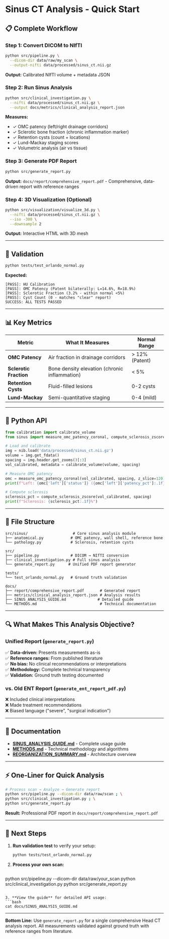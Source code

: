 # Sinus CT Analysis - Quick Start

## 📋 Complete Workflow

### Step 1: Convert DICOM to NIfTI
```bash
python src/pipeline.py \
  --dicom-dir data/raw/my_scan \
  --output-nifti data/processed/sinus_ct.nii.gz
```
**Output:** Calibrated NIfTI volume + metadata JSON

### Step 2: Run Sinus Analysis
```bash
python src/clinical_investigation.py \
  --nifti data/processed/sinus_ct.nii.gz \
  --output docs/metrics/clinical_analysis_report.json
```
**Measures:**
- ✓ OMC patency (left/right drainage corridors)
- ✓ Sclerotic bone fraction (chronic inflammation marker)
- ✓ Retention cysts (count + locations)
- ✓ Lund-Mackay staging scores
- ✓ Volumetric analysis (air vs tissue)

### Step 3: Generate PDF Report
```bash
python src/generate_report.py
```
**Output:** `docs/report/comprehensive_report.pdf` - Comprehensive, data-driven report with reference ranges

### Step 4: 3D Visualization (Optional)
```bash
python src/visualization/visualize_3d.py \
  --nifti data/processed/sinus_ct.nii.gz \
  --iso -300 \
  --downsample 2
```
**Output:** Interactive HTML with 3D mesh

---

## 🧪 Validation

```bash
python tests/test_orlando_normal.py
```

**Expected:**
```
[PASS]: HU Calibration
[PASS]: OMC Patency (Patent bilaterally: L=14.6%, R=18.9%)
[PASS]: Sclerotic Fraction (3.2% - within normal <5%)
[PASS]: Cyst Count (0 - matches "clear" report)
SUCCESS: ALL TESTS PASSED
```

---

## 📊 Key Metrics

| Metric | What It Measures | Normal Range |
|--------|------------------|--------------|
| **OMC Patency** | Air fraction in drainage corridors | > 12% (Patent) |
| **Sclerotic Fraction** | Bone density elevation (chronic inflammation) | < 5% |
| **Retention Cysts** | Fluid-filled lesions | 0-2 cysts |
| **Lund-Mackay** | Semi-quantitative staging | 0-4 (mild) |

---

## 🐍 Python API

```python
from calibration import calibrate_volume
from sinus import measure_omc_patency_coronal, compute_sclerosis_zscore

# Load and calibrate
img = nib.load('data/processed/sinus_ct.nii.gz')
volume = img.get_fdata()
spacing = img.header.get_zooms()[:3]
vol_calibrated, metadata = calibrate_volume(volume, spacing)

# Measure OMC patency
omc = measure_omc_patency_coronal(vol_calibrated, spacing, z_slice=120)
print(f"Left: {omc['left']['status']} ({omc['left']['patency_pct']:.1f}%)")

# Compute sclerosis
sclerosis_pct = compute_sclerosis_zscore(vol_calibrated, spacing)
print(f"Sclerosis: {sclerosis_pct:.1f}%")
```

---

## 📁 File Structure

```
src/sinus/                    # Core sinus analysis module
├── anatomical.py            # OMC patency, wall shell, reference bone
└── pathology.py             # Sclerosis, retention cysts

src/
├── pipeline.py              # DICOM → NIfTI conversion
├── clinical_investigation.py # Full sinus analysis
└── generate_report.py      # Unified PDF report generator

tests/
└── test_orlando_normal.py   # Ground truth validation

docs/
├── report/comprehensive_report.pdf       # Generated report
├── metrics/clinical_analysis_report.json # Analysis results
├── SINUS_ANALYSIS_GUIDE.md              # Detailed guide
└── METHODS.md                            # Technical documentation
```

---

## 🔍 What Makes This Analysis Objective?

### Unified Report (`generate_report.py`)
✅ **Data-driven:** Presents measurements as-is  
✅ **Reference ranges:** From published literature  
✅ **No bias:** No clinical recommendations or interpretations  
✅ **Methodology:** Complete technical transparency  
✅ **Validation:** Ground truth testing documented  

### vs. Old ENT Report (`generate_ent_report_pdf.py`)
❌ Included clinical interpretations  
❌ Made treatment recommendations  
❌ Biased language ("severe", "surgical indication")  

---

## 📖 Documentation

- **[SINUS_ANALYSIS_GUIDE.md](docs/SINUS_ANALYSIS_GUIDE.md)** - Complete usage guide
- **[METHODS.md](METHODS.md)** - Technical methodology and algorithms
- **[REORGANIZATION_SUMMARY.md](REORGANIZATION_SUMMARY.md)** - Architecture overview

---

## ⚡ One-Liner for Quick Analysis

```bash
# Process scan → Analyze → Generate report
python src/pipeline.py --dicom-dir data/raw/scan ; \
python src/clinical_investigation.py ; \
python src/generate_report.py
```

**Result:** Professional PDF report in `docs/report/comprehensive_report.pdf`

---

## 🎯 Next Steps

1. **Run validation test** to verify your setup:
   ```bash
   python tests/test_orlando_normal.py
   ```

2. **Process your own scan:**
   ```bash
  python src/pipeline.py --dicom-dir data/raw/your_scan
  python src/clinical_investigation.py
  python src/generate_report.py
   ```

3. **View the guide** for detailed API usage:
   ```bash
   cat docs/SINUS_ANALYSIS_GUIDE.md
   ```

---

**Bottom Line:** Use `generate_report.py` for a single comprehensive Head CT analysis report. All measurements validated against ground truth with reference ranges from literature.
